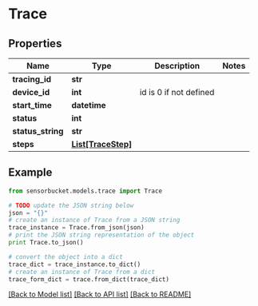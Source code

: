 # Trace


## Properties

Name | Type | Description | Notes
------------ | ------------- | ------------- | -------------
**tracing_id** | **str** |  | 
**device_id** | **int** | id is 0 if not defined | 
**start_time** | **datetime** |  | 
**status** | **int** |  | 
**status_string** | **str** |  | 
**steps** | [**List[TraceStep]**](TraceStep.md) |  | 

## Example

```python
from sensorbucket.models.trace import Trace

# TODO update the JSON string below
json = "{}"
# create an instance of Trace from a JSON string
trace_instance = Trace.from_json(json)
# print the JSON string representation of the object
print Trace.to_json()

# convert the object into a dict
trace_dict = trace_instance.to_dict()
# create an instance of Trace from a dict
trace_form_dict = trace.from_dict(trace_dict)
```
[[Back to Model list]](../README.md#documentation-for-models) [[Back to API list]](../README.md#documentation-for-api-endpoints) [[Back to README]](../README.md)


